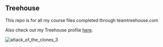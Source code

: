 ## Treehouse

This repo is for all my course files completed through teamtreehouse.com

Also check out my Treehouse profile [here](https://teamtreehouse.com/seanflanagan).

![attack_of_the_clones_3](https://user-images.githubusercontent.com/25179788/36940869-a5ee692c-1f45-11e8-8e0a-4eb9a7001f29.jpg)
